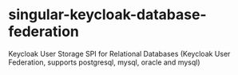 # singular-keycloak-database-federation
Keycloak User Storage SPI for Relational Databases (Keycloak User Federation, supports postgresql, mysql, oracle and mysql)

